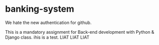 # banking-system

We hate the new authentication for github.

This is a mandatory assignment for Back-end development with Python &amp; Django class.
ihis is a test.
LIAT LIAT LIAT
